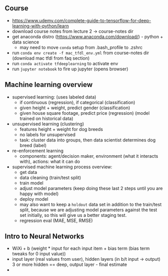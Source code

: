 ## Course
  - https://www.udemy.com/complete-guide-to-tensorflow-for-deep-learning-with-python/learn
  - download course notes from lecture 2 -> course-notes dir
  - get anaconda distro (https://www.anaconda.com/download/) - python + data science
      * may need to move `conda` setup from .bash_profile to .zshrc
  - run `conda env create -f mac_tfdl_env.yml` from course-notes dir (download mac tfdl from faq section)
  - run `conda activate tfdeeplearning` to activate env
  - run `jupyter notebook` to fire up jupyter (opens browser)

## Machine learning overview

  - supervised learning: (uses labeled data)
    * if continuous (regression), if categorical (classification)
    * given height + weight, predict gender (classification)
    * given house square footage, predict price (regression) (model trained on historical data)
  - unsupervised learning (clustering)
    * features height + weight for dog breeds
    * no labels for unsupervised
    * task: cluster data into groups, then data scientist determines dog breed (label)
  - re-enforcement learning
    * components: agent/decision maker, environment (what it interacts with), actions: what it can do
  - supervised machine learning process overview:
    * get data
    * data cleaning (train/test split)
    * train model
    * adjust model parameters (keep doing these last 2 steps until you are happy with model)
    * deploy model
    * may also want to keep a `holdout` data set in addition to the train/test split, because we are adjusting model parameters against the test set initially, so this will give us a better staging test.
    * regression eval (MAE, MSE, RMSE)

 ## Intro to Neural Networks
  - WiXi + b (weight * input for each input item + bias term (bias term tweaks for 0 input value))
  - input layer (real values from user), hidden layers (in b/t input -> output) 3 or more hidden == deep, output layer - final estimate
  -

